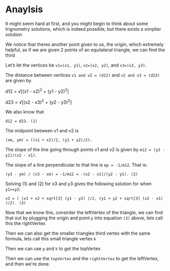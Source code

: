 # Anaylsis
It might seem hard at first, and you might begin to think about some trignometry solutions, which is indeed possible, but there exists a simplier solution

We notice that theres another point given to us, the origin, which extremely helpful, as if we are given 2 points of an equilateral triangle, we can find the third

Let’s let the vertices be ```v1=(x1, y1)```, ```v2=(x2, y2)```, and ```v3=(x3, y3)```. 

The distance between vertices ```v1 and v2 = (d12)``` and ```v2 and v3 = (d23)``` are given by

d12 = &radic;[(x1 - x2)<sup>2</sup> + (y1 - y2)<sup>2</sup>]

d23 = &radic;[(x2 - x3)<sup>2</sup> + (y2 - y3)<sup>2</sup>]

We also know that

```d12 = d23. (1)```

The midpoint between v1 and v2 is

```(xm, ym) = ((x1 + x2)/2, (y1 + y2)/2).```

The slope of the line going through points v1 and v2 is given by ```m12 = (y2 - y1)/(x2 - x1)```. 

The slope of a line perpendicular to that line is ```mp = -1/m12```. That is:

```(y3 - ym) / (x3 - xm) = -1/m12 = -(x2 - x1)/(y2 - y1). (2)```

Solving (1) and (2) for x3 and y3 gives the following solution for when ```y1>=y2```:

```v3 = ( (x1 + x2 + sqrt[3] (y1 - y2) )/2, (y1 + y2 + sqrt[3] (x2 - x1) )/2). (3)```

Now that we know this, consirder the leftVertex of the triangle, we can find that out by plugging the origin and point ```p``` into equation ```(3)``` above, lets call this the rightVertex

Then we can also get the smaller triangles third vertex with the same formula, lets call this small triangle vertex ```k```

Then we can use ```p``` and ```k``` to get the topVertex

Then we can use the ```topVertex``` and the ```rightVertex```  to get the leftVertex, and then we're done.
